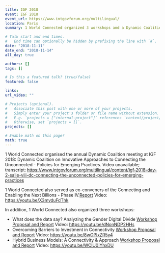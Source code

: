 ```yaml
---
title: IGF 2018
event: IGF 2018
event_url: https://www.intgovforum.org/multilingual/
location: Paris
summary: 1 World Connected organized 3 workshops and a Dynamic Coalition meeting at IGF 2018. 

# Talk start and end times.
#   End time can optionally be hidden by prefixing the line with `#`.
date: "2018-11-11"
date_end: "2018-11-14"
all_day: true

authors: []
tags: []

# Is this a featured talk? (true/false)
featured: false

links:
url_video: ""

# Projects (optional).
#   Associate this post with one or more of your projects.
#   Simply enter your project's folder or file name without extension.
#   E.g. `projects = ["internal-project"]` references `content/project/deep-learning/index.md`.
#   Otherwise, set `projects = []`.
projects: []

# Enable math on this page?
math: true
---
```


1 World Connected organised the annual Dynamic Coalition meeting at IGF 2018: Dynamic Coalition on Innovative Approaches to Connecting the Unconnected - Policies for Emerging Practices. Video unavailable; transcript: https://www.intgovforum.org/multilingual/content/igf-2018-day-2-salle-viii-dc-connecting-the-unconnected-policies-for-emerging-practices

1 World Connected also served as co-conveners of the Connecting and Enabling the Next Billions - Phase IV.[Report](https://www.intgovforum.org/multilingual/content/cenb-%E2%80%93-phase-iv-0) Video: https://youtu.be/X3mvduFdThk

In addition, 1 World Connected also organized three workshops:

* What does the data say? Analyzing the Gender Digital Divide [Workshop Proposal and Report](https://www.intgovforum.org/multilingual/content/igf-2018-ws-156-what-does-the-data-say-analyzing-the-gender-digital-divide) Video: https://youtu.be/dNonNDP2HHs
* Overcoming Barriers to Investment in Connectivity [Workshop Proposal and Report](https://www.intgovforum.org/multilingual/content/igf-2018-ws-384-overcoming-barriers-to-investment-in-connectivity) Video: https://youtu.be/8wOPlxZR5y4
* Hybrid Business Models: A Connectivity & Approach [Workshop Proposal and Report](https://www.intgovforum.org/multilingual/content/igf-2018-ws-426-hybrid-business-models-a-connectivity-approach) Video: https://youtu.be/WClU0IYhxDU






